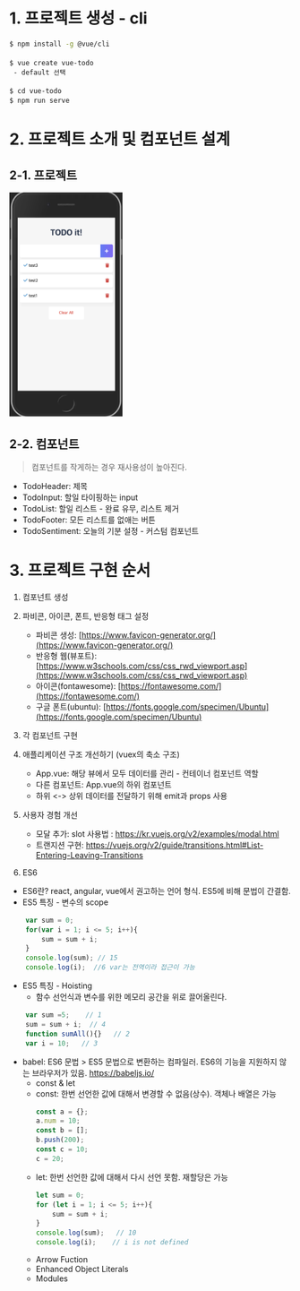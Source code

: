# 1. 프로젝트 생성 - cli

```bash
$ npm install -g @vue/cli

$ vue create vue-todo
 - default 선택 

$ cd vue-todo
$ npm run serve
```

# 2. 프로젝트 소개 및 컴포넌트 설계

## 2-1. 프로젝트
<img src="./md/1.png" width="40%" >

## 2-2. 컴포넌트

> 컴포넌트를 작게하는 경우 재사용성이 높아진다.

- TodoHeader: 제목
- TodoInput: 할일 타이핑하는 input
- TodoList: 할일 리스트 - 완료 유무, 리스트 제거
- TodoFooter: 모든 리스트를 없애는 버튼
- TodoSentiment: 오늘의 기분 설정 - 커스텀 컴포넌트 

# 3. 프로젝트 구현 순서
1. 컴포넌트 생성 
2. 파비콘, 아이콘, 폰트, 반응형 태그 설정 
    - 파비콘 생성: [https://www.favicon-generator.org/](https://www.favicon-generator.org/)
    - 반응형 웹(뷰포트): [https://www.w3schools.com/css/css_rwd_viewport.asp](https://www.w3schools.com/css/css_rwd_viewport.asp)
    - 아이콘(fontawesome): [https://fontawesome.com/](https://fontawesome.com/)
    - 구글 폰트(ubuntu): [https://fonts.google.com/specimen/Ubuntu](https://fonts.google.com/specimen/Ubuntu)
3. 각 컴포넌트 구현
4. 애플리케이션 구조 개선하기 (vuex의 축소 구조)
    - App.vue: 해당 뷰에서 모두 데이터를 관리 - 컨테이너 컴포넌트 역할
    - 다른 컴포넌트: App.vue의 하위 컴포넌트 
    - 하위 <-> 상위 데이터를 전달하기 위해 emit과 props 사용 
5. 사용자 경험 개선 
    - 모달 추가: slot 사용법 : https://kr.vuejs.org/v2/examples/modal.html
    - 트랜지션 구현: https://vuejs.org/v2/guide/transitions.html#List-Entering-Leaving-Transitions

6. ES6 
 - ES6란? react, angular, vue에서 권고하는 언어 형식. ES5에 비해 문법이 간결함. 
- ES5 특징 - 변수의 scope
```javascript
    var sum = 0;
    for(var i = 1; i <= 5; i++){
        sum = sum + i;
    }
    console.log(sum); // 15
    console.log(i);  //6 var는 전역이라 접근이 가능 
```

- ES5 특징 - Hoisting
    - 함수 선언식과 변수를 위한 메모리 공간을 위로 끌어올린다. 
```javascript
    var sum =5;    // 1
    sum = sum + i;  // 4
    function sumAll(){}   // 2
    var i = 10;   // 3
```
 - babel: ES6 문법 > ES5 문법으로 변환하는 컴파일러. ES6의 기능을 지원하지 않는 브라우저가 있음. https://babeljs.io/ 
    - const & let
     - const: 한번 선언한 값에 대해서 변경할 수 없음(상수). 객체나 배열은 가능 
        ```javascript
        const a = {};
        a.num = 10;
        const b = [];
        b.push(200);
        const c = 10;
        c = 20;
        ```
     - let: 한번 선언한 값에 대해서 다시 선언 못함. 재할당은 가능 
        ```javascript
        let sum = 0;
        for (let i = 1; i <= 5; i++){
            sum = sum + i;
        }
        console.log(sum);   // 10
        console.log(i);    // i is not defined
        ```
    - Arrow Fuction
    - Enhanced Object Literals
    - Modules 